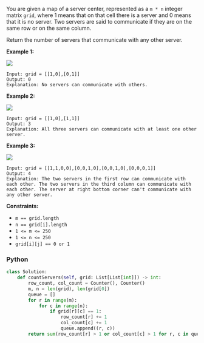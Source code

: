 You are given a map of a server center, represented as a  `m * n`  integer matrix `grid`, where 1 means that on that
cell there is a server and 0 means that it is no server. Two servers are said to communicate if they are on the same row
or on the same column.

Return the number of servers that communicate with any other server.

**Example 1:**

![](https://assets.leetcode.com/uploads/2019/11/14/untitled-diagram-6.jpg)

```
Input: grid = [[1,0],[0,1]]
Output: 0
Explanation: No servers can communicate with others.
```

**Example 2:**

**![](https://assets.leetcode.com/uploads/2019/11/13/untitled-diagram-4.jpg)**

```
Input: grid = [[1,0],[1,1]]
Output: 3
Explanation: All three servers can communicate with at least one other server.
```

**Example 3:**

![](https://assets.leetcode.com/uploads/2019/11/14/untitled-diagram-1-3.jpg)

```
Input: grid = [[1,1,0,0],[0,0,1,0],[0,0,1,0],[0,0,0,1]]
Output: 4
Explanation: The two servers in the first row can communicate with each other. The two servers in the third column can communicate with each other. The server at right bottom corner can't communicate with any other server.
```

**Constraints:**

- `m == grid.length`
- `n == grid[i].length`
- `1 <= m <= 250`
- `1 <= n <= 250`
- `grid[i][j] == 0 or 1`

### Python

```py
class Solution:
    def countServers(self, grid: List[List[int]]) -> int:
        row_count, col_count = Counter(), Counter()
        m, n = len(grid), len(grid[0])
        queue = []
        for r in range(m):
            for c in range(n):
                if grid[r][c] == 1:
                    row_count[r] += 1
                    col_count[c] += 1
                    queue.append((r, c))
        return sum(row_count[r] > 1 or col_count[c] > 1 for r, c in queue)
```